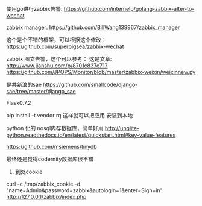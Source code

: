 使用go进行zabbix告警:
https://github.com/internelp/golang-zabbix-alter-to-wechat

zabbix manager:
https://github.com/BillWang139967/zabbix_manager


这个是个不错的框架，可以根据这个修改：
https://github.com/superbigsea/zabbix-wechat


zabbix 图文告警，这个可以参考：
这是文章:
http://www.jianshu.com/p/8701c837e717
https://github.com/JPOPS/Monitor/blob/master/zabbix-weixin/weixinnew.py

是共新浪的sae
https://github.com/smallcode/django-sae/tree/master/django_sae

Flask0.7.2

pip install -t vendor rq
这样就可以把应用 安装到本地

python 化的 nosql内存数据库，简单好用
http://unqlite-python.readthedocs.io/en/latest/quickstart.html#key-value-features


https://github.com/msiemens/tinydb

最终还是觉得codernity数据库很不错
1. 到处cookie




curl -c /tmp/zabbix_cookie -d "name=Admin&password=zabbix&autologin=1&enter=Sign+in"  http://127.0.0.1/zabbix/index.php
